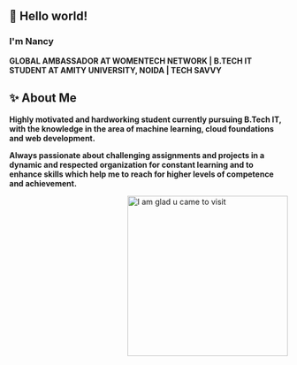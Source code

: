  <h2> 👋 Hello world! </h2>

<h3>I'm Nancy</h3>

<strong> GLOBAL AMBASSADOR AT WOMENTECH NETWORK | B.TECH IT STUDENT AT AMITY UNIVERSITY, NOIDA | TECH SAVVY </strong>

<h2> ✨ About Me </h2>

<strong> Highly motivated and hardworking student currently pursuing B.Tech IT, with the knowledge in the area of machine learning, cloud foundations and web development.

Always passionate about challenging assignments and projects in a dynamic and respected organization for constant learning and to enhance skills which help me to reach for higher levels of competence and achievement. </strong>

<img align="right" alt="I am glad u came to visit" src="https://media.giphy.com/media/L1R1tvI9svkIWwpVYr/giphy.gif" width="290">




